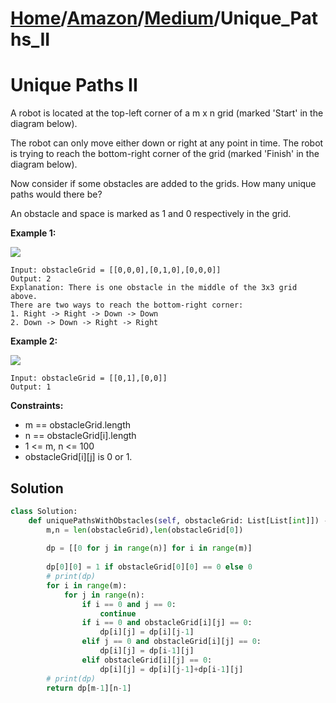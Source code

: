 # [Home](./../../..)/[Amazon](./../..)/[Medium](./..)/Unique_Paths_II
<h1>Unique Paths II</h1>

<p>
A robot is located at the top-left corner of a m x n grid (marked 'Start' in the diagram below).

The robot can only move either down or right at any point in time. The robot is trying to reach the bottom-right corner of the grid (marked 'Finish' in the diagram below).

Now consider if some obstacles are added to the grids. How many unique paths would there be?

An obstacle and space is marked as 1 and 0 respectively in the grid.

</p>

<b>Example 1:</b>

<img src="https://assets.leetcode.com/uploads/2020/11/04/robot1.jpg">

    Input: obstacleGrid = [[0,0,0],[0,1,0],[0,0,0]]
    Output: 2
    Explanation: There is one obstacle in the middle of the 3x3 grid above.
    There are two ways to reach the bottom-right corner:
    1. Right -> Right -> Down -> Down
    2. Down -> Down -> Right -> Right
    
<b>Example 2:</b>

<img src="https://assets.leetcode.com/uploads/2020/11/04/robot2.jpg">

    Input: obstacleGrid = [[0,1],[0,0]]
    Output: 1
    
<b>Constraints:</b>

- m == obstacleGrid.length
- n == obstacleGrid[i].length
- 1 <= m, n <= 100
- obstacleGrid[i][j] is 0 or 1.

<h2>Solution</h2>

```python
class Solution:
    def uniquePathsWithObstacles(self, obstacleGrid: List[List[int]]) -> int:
        m,n = len(obstacleGrid),len(obstacleGrid[0])
        
        dp = [[0 for j in range(n)] for i in range(m)]
        
        dp[0][0] = 1 if obstacleGrid[0][0] == 0 else 0
        # print(dp)
        for i in range(m):
            for j in range(n):
                if i == 0 and j == 0:
                    continue
                if i == 0 and obstacleGrid[i][j] == 0:
                    dp[i][j] = dp[i][j-1]
                elif j == 0 and obstacleGrid[i][j] == 0:
                    dp[i][j] = dp[i-1][j]
                elif obstacleGrid[i][j] == 0:
                    dp[i][j] = dp[i][j-1]+dp[i-1][j]
        # print(dp)
        return dp[m-1][n-1]
```
